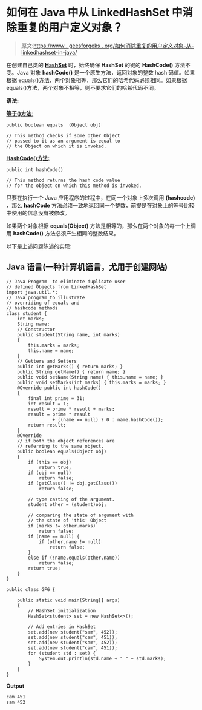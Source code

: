 # 如何在 Java 中从 LinkedHashSet 中消除重复的用户定义对象？

> 原文:[https://www . geesforgeks . org/如何消除重复的用户定义对象-从-linkedhashset-in-java/](https://www.geeksforgeeks.org/how-to-eliminate-duplicate-user-defined-objects-from-linkedhashset-in-java/)

在创建自己类的 [**HashSet**](https://www.geeksforgeeks.org/hashset-in-java/https://www.geeksforgeeks.org/hashset-in-java/) 时，始终确保 **HashSet** 的键的 **HashCode()** 方法不变。Java 对象 **hashCode()** 是一个原生方法，返回对象的整数 hash 码值。如果根据 equals()方法，两个对象相等，那么它们的哈希代码必须相同。如果根据 equals()方法，两个对象不相等，则不要求它们的哈希代码不同。

**语法:**

[**等于()方法:**](https://www.geeksforgeeks.org/equals-hashcode-methods-java/)

```
public boolean equals  (Object obj)

// This method checks if some other Object
// passed to it as an argument is equal to 
// the Object on which it is invoked.
```

[**HashCode()方法:**](https://www.geeksforgeeks.org/equals-hashcode-methods-java/)

```
public int hashCode()

// This method returns the hash code value 
// for the object on which this method is invoked.
```

只要在执行一个 Java 应用程序的过程中，在同一个对象上多次调用 **(hashcode)** ，那么 **hashCode** 方法必须一致地返回同一个整数，前提是在对象上的等号比较中使用的信息没有被修改。

如果两个对象根据 **equals(Object)** 方法是相等的，那么在两个对象的每一个上调用 **hashCode()** 方法必须产生相同的整数结果。

以下是上述问题陈述的实现:

## Java 语言(一种计算机语言，尤用于创建网站)

```
// Java Program  to eliminate duplicate user 
// defined Objects from LinkedHashSet
import java.util.*;
// Java program to illustrate
// overriding of equals and
// hashcode methods
class student {
    int marks;
    String name;
    // Constructor
    public student(String name, int marks)
    {
        this.marks = marks;
        this.name = name;
    }
    // Getters and Setters
    public int getMarks() { return marks; }
    public String getName() { return name; }
    public void setName(String name) { this.name = name; }
    public void setMarks(int marks) { this.marks = marks; }
    @Override public int hashCode()
    {
        final int prime = 31;
        int result = 1;
        result = prime * result + marks;
        result = prime * result
                 + ((name == null) ? 0 : name.hashCode());
        return result;
    }
    @Override
    // if both the object references are
    // referring to the same object.
    public boolean equals(Object obj)
    {
        if (this == obj)
            return true;
        if (obj == null)
            return false;
        if (getClass() != obj.getClass())
            return false;

        // type casting of the argument.
        student other = (student)obj;

        // comparing the state of argument with
        // the state of 'this' Object
        if (marks != other.marks)
            return false;
        if (name == null) {
            if (other.name != null)
                return false;
        }
        else if (!name.equals(other.name))
            return false;
        return true;
    }
}

public class GFG {

    public static void main(String[] args)
    {
        // HashSet initialization
        HashSet<student> set = new HashSet<>();

        // Add entries in HashSet
        set.add(new student("sam", 452));
        set.add(new student("cam", 451));
        set.add(new student("sam", 452));
        set.add(new student("cam", 451));
        for (student std : set) {
            System.out.println(std.name + " " + std.marks);
        }
    }
}
```

**Output**

```
cam 451
sam 452
```